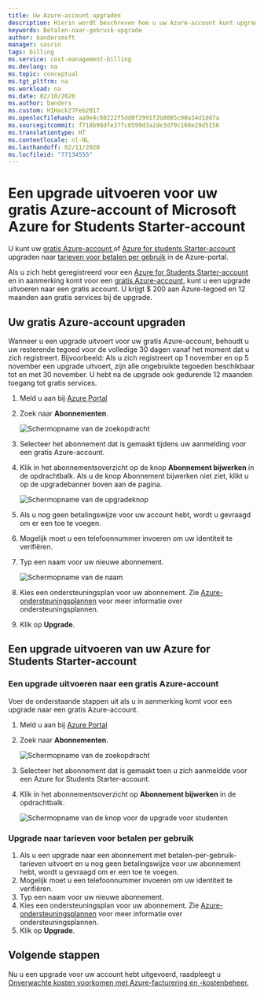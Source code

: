 ```yaml
---
title: Uw Azure-account upgraden
description: Hierin wordt beschreven hoe u uw Azure-account kunt upgraden.
keywords: Betalen-naar-gebruik-upgrade
author: bandersmsft
manager: sasrin
tags: billing
ms.service: cost-management-billing
ms.devlang: na
ms.topic: conceptual
ms.tgt_pltfrm: na
ms.workload: na
ms.date: 02/10/2020
ms.author: banders
ms.custom: H1Hack27Feb2017
ms.openlocfilehash: aa9e4c60222f5dd0f2991f2b0085c00a34d1dd7a
ms.sourcegitcommit: f718b98dfe37fc6599d3a2de3d70c168e29d5156
ms.translationtype: HT
ms.contentlocale: nl-NL
ms.lasthandoff: 02/11/2020
ms.locfileid: "77134555"
---
```

# <a name="upgrade-your-azure-free-account-or-azure-for-students-starter-account"></a>Een upgrade uitvoeren voor uw gratis Azure-account of Microsoft Azure for Students Starter-account

U kunt uw [gratis Azure-account ](https://azure.microsoft.com/free/) of [Azure for students Starter-account ](https://azure.microsoft.com/offers/ms-azr-0144p/) upgraden naar [tarieven voor betalen per gebruik](https://azure.microsoft.com/offers/ms-azr-0003p/) in de Azure-portal.

Als u zich hebt geregistreerd voor een [Azure for Students Starter-account](https://azure.microsoft.com/offers/ms-azr-0144p/) en in aanmerking komt voor een [gratis Azure-account](https://azure.microsoft.com/free/), kunt u een upgrade uitvoeren naar een gratis account. U krijgt $ 200 aan Azure-tegoed en 12 maanden aan gratis services bij de upgrade.

<a id="freetrial"></a>

## <a name="upgrade-your-azure-free-account"></a>Uw gratis Azure-account upgraden

Wanneer u een upgrade uitvoert voor uw gratis Azure-account, behoudt u uw resterende tegoed voor de volledige 30 dagen vanaf het moment dat u zich registreert. Bijvoorbeeld: Als u zich registreert op 1 november en op 5 november een upgrade uitvoert, zijn alle ongebruikte tegoeden beschikbaar tot en met 30 november. U hebt na de upgrade ook gedurende 12 maanden toegang tot gratis services.

1. Meld u aan bij [Azure Portal](https://portal.azure.com)
1. Zoek naar **Abonnementen**.

    ![Schermopname van de zoekopdracht](./media/upgrade-azure-subscription/search-subscriptions-ibiza.png)

1. Selecteer het abonnement dat is gemaakt tijdens uw aanmelding voor een gratis Azure-account.
1. Klik in het abonnementsoverzicht op de knop **Abonnement bijwerken** in de opdrachtbalk. Als u de knop Abonnement bijwerken niet ziet, klikt u op de upgradebanner boven aan de pagina.

    ![Schermopname van de upgradeknop](./media/upgrade-azure-subscription/free-upgrade-button.png)

1. Als u nog geen betalingswijze voor uw account hebt, wordt u gevraagd om er een toe te voegen.

1. Mogelijk moet u een telefoonnummer invoeren om uw identiteit te verifiëren.

1. Typ een naam voor uw nieuwe abonnement.

     ![Schermopname van de naam](./media/upgrade-azure-subscription/free-upgrade-name.png)

1. Kies een ondersteuningsplan voor uw abonnement. Zie [Azure-ondersteuningsplannen](https://azure.microsoft.com/us/support/plans/) voor meer informatie over ondersteuningsplannen.

1. Klik op **Upgrade**.

<a id="student"></a>

## <a name="upgrade-your-azure-for-students-starter-account"></a>Een upgrade uitvoeren van uw Azure for Students Starter-account

### <a name="upgrade-to-an-azure-free-account"></a>Een upgrade uitvoeren naar een gratis Azure-account

Voer de onderstaande stappen uit als u in aanmerking komt voor een upgrade naar een gratis Azure-account.

1. Meld u aan bij [Azure Portal](https://portal.azure.com)
1. Zoek naar **Abonnementen**.

    ![Schermopname van de zoekopdracht](./media/upgrade-azure-subscription/search-subscriptions-ibiza.png)

1. Selecteer het abonnement dat is gemaakt toen u zich aanmeldde voor een Azure for Students Starter-account.
1. Klik in het abonnementsoverzicht op **Abonnement bijwerken** in de opdrachtbalk.

    ![Schermopname van de knop voor de upgrade voor studenten](./media/upgrade-azure-subscription/student-upgrade-ibiza.png)

### <a name="upgrade-to-pay-as-you-go-rates"></a>Upgrade naar tarieven voor betalen per gebruik

1. Als u een upgrade naar een abonnement met betalen-per-gebruik-tarieven uitvoert en u nog geen betalingswijze voor uw abonnement hebt, wordt u gevraagd om er een toe te voegen.
1. Mogelijk moet u een telefoonnummer invoeren om uw identiteit te verifiëren.
1. Typ een naam voor uw nieuwe abonnement.
1. Kies een ondersteuningsplan voor uw abonnement. Zie [Azure-ondersteuningsplannen](https://azure.microsoft.com/us/support/plans/) voor meer informatie over ondersteuningsplannen.
1. Klik op **Upgrade**.

## <a name="next-steps"></a>Volgende stappen

Nu u een upgrade voor uw account hebt uitgevoerd, raadpleegt u [Onverwachte kosten voorkomen met Azure-facturering en -kostenbeheer.](getting-started.md)
